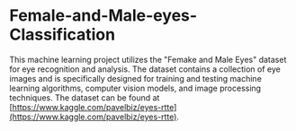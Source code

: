 # Female-and-Male-eyes-Classification

This machine learning project utilizes the "Femake and Male Eyes" dataset for eye recognition and analysis. The dataset contains a collection of eye images and is specifically designed for training and testing machine learning algorithms, computer vision models, and image processing techniques. The dataset can be found at [https://www.kaggle.com/pavelbiz/eyes-rtte](https://www.kaggle.com/pavelbiz/eyes-rtte).

